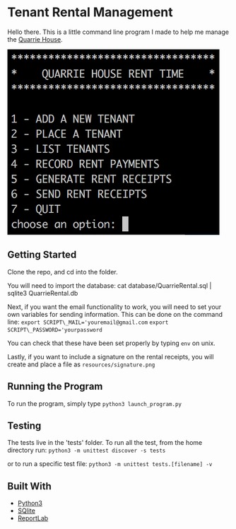 # Tenant Rental Management

Hello there. This is a little command line program I made to help me manage the [Quarrie House](https://youriguide.com/9b882_54_grand_ave_n_cambridge_on/).

![Example of the Command Line Program](./images/command-line-screen-shot.png)

## Getting Started

Clone the repo, and cd into the folder.

You will need to import the database:
cat database/QuarrieRental.sql | sqlite3 QuarrieRental.db

Next, if you want the email functionality to work, you will need to set your own variables for sending information. This can be done on the command line:
`export SCRIPT\_MAIL='youremail@gmail.com`
`export SCRIPT\_PASSWORD='yourpassword`

You can check that these have been set properly by typing `env` on unix.

Lastly, if you want to include a signature on the rental receipts, you will create and place a file as `resources/signature.png`

## Running the Program

To run the program, simply type `python3 launch_program.py`

## Testing

The tests live in the 'tests' folder. To run all the test, from the home directory run:
`python3 -m unittest discover -s tests`

or to run a specific test file:
`python3 -m unittest tests.[filename] -v`

## Built With

* [Python3](https://www.python.org/downloads/)
* [SQlite](https://www.sqlite.org/index.html)
* [ReportLab](https://www.reportlab.com/docs/reportlab-userguide.pdf)
